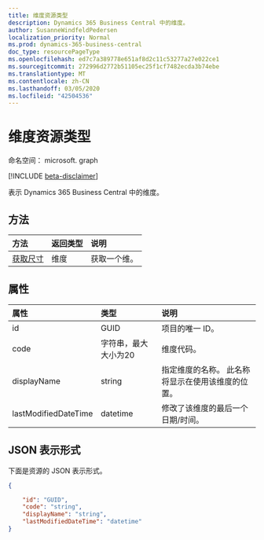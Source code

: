 ```yaml
---
title: 维度资源类型
description: Dynamics 365 Business Central 中的维度。
author: SusanneWindfeldPedersen
localization_priority: Normal
ms.prod: dynamics-365-business-central
doc_type: resourcePageType
ms.openlocfilehash: ed7c7a389778e651af8d2c11c53277a27e022ce1
ms.sourcegitcommit: 272996d2772b51105ec25f1cf7482ecda3b74ebe
ms.translationtype: MT
ms.contentlocale: zh-CN
ms.lasthandoff: 03/05/2020
ms.locfileid: "42504536"
---
```

# <a name="dimensions-resource-type"></a>维度资源类型

命名空间： microsoft. graph

[!INCLUDE [beta-disclaimer](../../includes/beta-disclaimer.md)]

表示 Dynamics 365 Business Central 中的维度。

## <a name="methods"></a>方法
| 方法       | 返回类型  |说明|
|:-------------|:-------------|:----------|
|[获取尺寸](../api/dynamics-dimension-get.md)|维度|获取一个维。|


## <a name="properties"></a>属性
| 属性           | 类型                  |说明               |
|:-------------------|:----------------------|:-------------------------|
|id                  |GUID                   |项目的唯一 ID。|
|code                |字符串，最大大小为20|维度代码。       |
|displayName         |string                 |指定维度的名称。 此名称将显示在使用该维度的位置。|
|lastModifiedDateTime|datetime               |修改了该维度的最后一个日期/时间。|  


## <a name="json-representation"></a>JSON 表示形式

下面是资源的 JSON 表示形式。


```json
{

    "id": "GUID",
    "code": "string",
    "displayName": "string",
    "lastModifiedDateTime": "datetime"
}
```

